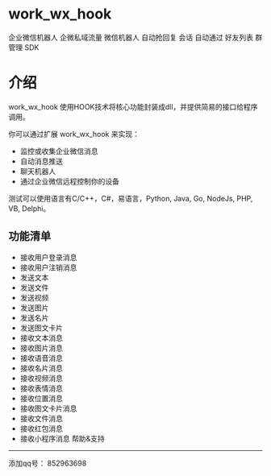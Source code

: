 # work_wx_hook
企业微信机器人 企微私域流量 微信机器人 自动抢回复 会话 自动通过 好友列表 群管理 SDK 

介绍
=============================
work_wx_hook 使用HOOK技术将核心功能封装成dll，并提供简易的接口给程序调用。

你可以通过扩展 work_wx_hook 来实现：

* 监控或收集企业微信消息
* 自动消息推送
* 聊天机器人
* 通过企业微信远程控制你的设备

测试可以使用语言有C/C++，C#，易语言，Python, Java, Go, NodeJs, PHP, VB, Delphi。

功能清单
-----------------------------------
- 接收用户登录消息
- 接收用户注销消息
- 发送文本
- 发送文件
- 发送视频
- 发送图片
- 发送名片
- 发送图文卡片
- 接收文本消息
- 接收图片消息
- 接收语音消息
- 接收名片消息
- 接收视频消息
- 接收表情消息
- 接收位置消息
- 接收图文卡片消息
- 接收文件消息
- 接收红包消息
- 接收小程序消息
帮助&支持
-------------------------
添加qq号：  852963698


